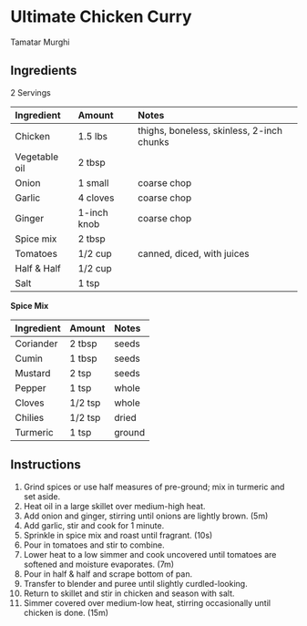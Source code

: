 Ultimate Chicken Curry
======================

Tamatar Murghi

Ingredients
-----------

2 Servings

| Ingredient    | Amount      | Notes                                     |
|:--------------|:------------|:------------------------------------------|
| Chicken       | 1.5 lbs     | thighs, boneless, skinless, 2-inch chunks |
| Vegetable oil | 2 tbsp      |                                           |
| Onion         | 1 small     | coarse chop                               |
| Garlic        | 4 cloves    | coarse chop                               |
| Ginger        | 1-inch knob | coarse chop                               |
| Spice mix     | 2 tbsp      |                                           |
| Tomatoes      | 1/2 cup     | canned, diced, with juices                |
| Half & Half   | 1/2 cup     |                                           |
| Salt          | 1 tsp       |                                           |

**Spice Mix**

| Ingredient    | Amount  | Notes  |
|:--------------|:--------|:-------|
| Coriander     | 2 tbsp  | seeds  |
| Cumin         | 1 tbsp  | seeds  |
| Mustard       | 2 tsp   | seeds  |
| Pepper        | 1 tsp   | whole  |
| Cloves        | 1/2 tsp | whole  |
| Chilies       | 1/2 tsp | dried  |
| Turmeric      | 1 tsp   | ground |

Instructions
------------

1. Grind spices or use half measures of pre-ground; mix in turmeric and set aside.
2. Heat oil in a large skillet over medium-high heat.
3. Add onion and ginger, stirring until onions are lightly brown. (5m)
4. Add garlic, stir and cook for 1 minute.
5. Sprinkle in spice mix and roast until fragrant. (10s)
6. Pour in tomatoes and stir to combine.
7. Lower heat to a low simmer and cook uncovered until tomatoes are softened and moisture evaporates. (7m)
8. Pour in half & half and scrape bottom of pan.
9. Transfer to blender and puree until slightly curdled-looking.
10. Return to skillet and stir in chicken and season with salt.
11. Simmer covered over medium-low heat, stirring occasionally until chicken is done. (15m)
